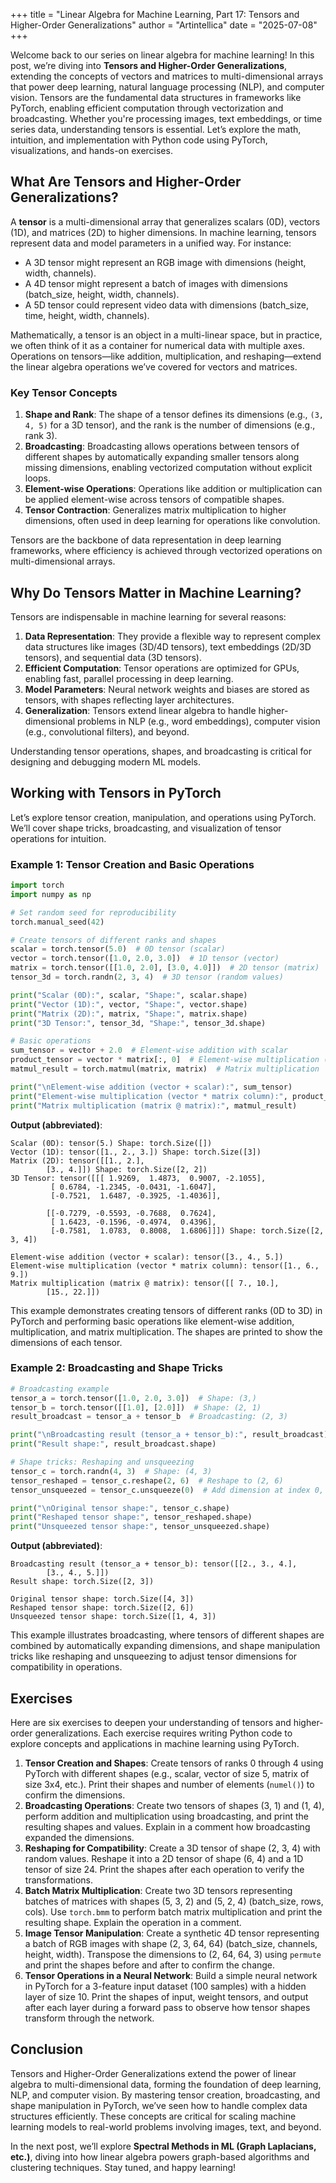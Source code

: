 +++
title = "Linear Algebra for Machine Learning, Part 17: Tensors and Higher-Order Generalizations"
author = "Artintellica"
date = "2025-07-08"
+++

Welcome back to our series on linear algebra for machine learning! In this post,
we’re diving into **Tensors and Higher-Order Generalizations**, extending the
concepts of vectors and matrices to multi-dimensional arrays that power deep
learning, natural language processing (NLP), and computer vision. Tensors are
the fundamental data structures in frameworks like PyTorch, enabling efficient
computation through vectorization and broadcasting. Whether you're processing
images, text embeddings, or time series data, understanding tensors is
essential. Let’s explore the math, intuition, and implementation with Python
code using PyTorch, visualizations, and hands-on exercises.

## What Are Tensors and Higher-Order Generalizations?

A **tensor** is a multi-dimensional array that generalizes scalars (0D), vectors
(1D), and matrices (2D) to higher dimensions. In machine learning, tensors
represent data and model parameters in a unified way. For instance:

- A 3D tensor might represent an RGB image with dimensions (height, width,
  channels).
- A 4D tensor might represent a batch of images with dimensions (batch_size,
  height, width, channels).
- A 5D tensor could represent video data with dimensions (batch_size, time,
  height, width, channels).

Mathematically, a tensor is an object in a multi-linear space, but in practice,
we often think of it as a container for numerical data with multiple axes.
Operations on tensors—like addition, multiplication, and reshaping—extend the
linear algebra operations we’ve covered for vectors and matrices.

### Key Tensor Concepts

1. **Shape and Rank**: The shape of a tensor defines its dimensions (e.g.,
   `(3, 4, 5)` for a 3D tensor), and the rank is the number of dimensions (e.g.,
   rank 3).
2. **Broadcasting**: Broadcasting allows operations between tensors of different
   shapes by automatically expanding smaller tensors along missing dimensions,
   enabling vectorized computation without explicit loops.
3. **Element-wise Operations**: Operations like addition or multiplication can
   be applied element-wise across tensors of compatible shapes.
4. **Tensor Contraction**: Generalizes matrix multiplication to higher
   dimensions, often used in deep learning for operations like convolution.

Tensors are the backbone of data representation in deep learning frameworks,
where efficiency is achieved through vectorized operations on multi-dimensional
arrays.

## Why Do Tensors Matter in Machine Learning?

Tensors are indispensable in machine learning for several reasons:

1. **Data Representation**: They provide a flexible way to represent complex
   data structures like images (3D/4D tensors), text embeddings (2D/3D tensors),
   and sequential data (3D tensors).
2. **Efficient Computation**: Tensor operations are optimized for GPUs, enabling
   fast, parallel processing in deep learning.
3. **Model Parameters**: Neural network weights and biases are stored as
   tensors, with shapes reflecting layer architectures.
4. **Generalization**: Tensors extend linear algebra to handle
   higher-dimensional problems in NLP (e.g., word embeddings), computer vision
   (e.g., convolutional filters), and beyond.

Understanding tensor operations, shapes, and broadcasting is critical for
designing and debugging modern ML models.

## Working with Tensors in PyTorch

Let’s explore tensor creation, manipulation, and operations using PyTorch. We’ll
cover shape tricks, broadcasting, and visualization of tensor operations for
intuition.

### Example 1: Tensor Creation and Basic Operations

```python
import torch
import numpy as np

# Set random seed for reproducibility
torch.manual_seed(42)

# Create tensors of different ranks and shapes
scalar = torch.tensor(5.0)  # 0D tensor (scalar)
vector = torch.tensor([1.0, 2.0, 3.0])  # 1D tensor (vector)
matrix = torch.tensor([[1.0, 2.0], [3.0, 4.0]])  # 2D tensor (matrix)
tensor_3d = torch.randn(2, 3, 4)  # 3D tensor (random values)

print("Scalar (0D):", scalar, "Shape:", scalar.shape)
print("Vector (1D):", vector, "Shape:", vector.shape)
print("Matrix (2D):", matrix, "Shape:", matrix.shape)
print("3D Tensor:", tensor_3d, "Shape:", tensor_3d.shape)

# Basic operations
sum_tensor = vector + 2.0  # Element-wise addition with scalar
product_tensor = vector * matrix[:, 0]  # Element-wise multiplication (broadcasting)
matmul_result = torch.matmul(matrix, matrix)  # Matrix multiplication

print("\nElement-wise addition (vector + scalar):", sum_tensor)
print("Element-wise multiplication (vector * matrix column):", product_tensor)
print("Matrix multiplication (matrix @ matrix):", matmul_result)
```

**Output (abbreviated)**:

```
Scalar (0D): tensor(5.) Shape: torch.Size([])
Vector (1D): tensor([1., 2., 3.]) Shape: torch.Size([3])
Matrix (2D): tensor([[1., 2.],
        [3., 4.]]) Shape: torch.Size([2, 2])
3D Tensor: tensor([[[ 1.9269,  1.4873,  0.9007, -2.1055],
         [ 0.6784, -1.2345, -0.0431, -1.6047],
         [-0.7521,  1.6487, -0.3925, -1.4036]],

        [[-0.7279, -0.5593, -0.7688,  0.7624],
         [ 1.6423, -0.1596, -0.4974,  0.4396],
         [-0.7581,  1.0783,  0.8008,  1.6806]]]) Shape: torch.Size([2, 3, 4])

Element-wise addition (vector + scalar): tensor([3., 4., 5.])
Element-wise multiplication (vector * matrix column): tensor([1., 6., 9.])
Matrix multiplication (matrix @ matrix): tensor([[ 7., 10.],
        [15., 22.]])
```

This example demonstrates creating tensors of different ranks (0D to 3D) in
PyTorch and performing basic operations like element-wise addition,
multiplication, and matrix multiplication. The shapes are printed to show the
dimensions of each tensor.

### Example 2: Broadcasting and Shape Tricks

```python
# Broadcasting example
tensor_a = torch.tensor([1.0, 2.0, 3.0])  # Shape: (3,)
tensor_b = torch.tensor([[1.0], [2.0]])  # Shape: (2, 1)
result_broadcast = tensor_a + tensor_b  # Broadcasting: (2, 3)

print("\nBroadcasting result (tensor_a + tensor_b):", result_broadcast)
print("Result shape:", result_broadcast.shape)

# Shape tricks: Reshaping and unsqueezing
tensor_c = torch.randn(4, 3)  # Shape: (4, 3)
tensor_reshaped = tensor_c.reshape(2, 6)  # Reshape to (2, 6)
tensor_unsqueezed = tensor_c.unsqueeze(0)  # Add dimension at index 0, Shape: (1, 4, 3)

print("\nOriginal tensor shape:", tensor_c.shape)
print("Reshaped tensor shape:", tensor_reshaped.shape)
print("Unsqueezed tensor shape:", tensor_unsqueezed.shape)
```

**Output (abbreviated)**:

```
Broadcasting result (tensor_a + tensor_b): tensor([[2., 3., 4.],
        [3., 4., 5.]])
Result shape: torch.Size([2, 3])

Original tensor shape: torch.Size([4, 3])
Reshaped tensor shape: torch.Size([2, 6])
Unsqueezed tensor shape: torch.Size([1, 4, 3])
```

This example illustrates broadcasting, where tensors of different shapes are
combined by automatically expanding dimensions, and shape manipulation tricks
like reshaping and unsqueezing to adjust tensor dimensions for compatibility in
operations.

## Exercises

Here are six exercises to deepen your understanding of tensors and higher-order
generalizations. Each exercise requires writing Python code to explore concepts
and applications in machine learning using PyTorch.

1. **Tensor Creation and Shapes**: Create tensors of ranks 0 through 4 using
   PyTorch with different shapes (e.g., scalar, vector of size 5, matrix of size
   3x4, etc.). Print their shapes and number of elements (`numel()`) to confirm
   the dimensions.
2. **Broadcasting Operations**: Create two tensors of shapes (3, 1) and (1, 4),
   perform addition and multiplication using broadcasting, and print the
   resulting shapes and values. Explain in a comment how broadcasting expanded
   the dimensions.
3. **Reshaping for Compatibility**: Create a 3D tensor of shape (2, 3, 4) with
   random values. Reshape it into a 2D tensor of shape (6, 4) and a 1D tensor of
   size 24. Print the shapes after each operation to verify the transformations.
4. **Batch Matrix Multiplication**: Create two 3D tensors representing batches
   of matrices with shapes (5, 3, 2) and (5, 2, 4) (batch_size, rows, cols). Use
   `torch.bmm` to perform batch matrix multiplication and print the resulting
   shape. Explain the operation in a comment.
5. **Image Tensor Manipulation**: Create a synthetic 4D tensor representing a
   batch of RGB images with shape (2, 3, 64, 64) (batch_size, channels, height,
   width). Transpose the dimensions to (2, 64, 64, 3) using `permute` and print
   the shapes before and after to confirm the change.
6. **Tensor Operations in a Neural Network**: Build a simple neural network in
   PyTorch for a 3-feature input dataset (100 samples) with a hidden layer of
   size 10. Print the shapes of input, weight tensors, and output after each
   layer during a forward pass to observe how tensor shapes transform through
   the network.

## Conclusion

Tensors and Higher-Order Generalizations extend the power of linear algebra to
multi-dimensional data, forming the foundation of deep learning, NLP, and
computer vision. By mastering tensor creation, broadcasting, and shape
manipulation in PyTorch, we’ve seen how to handle complex data structures
efficiently. These concepts are critical for scaling machine learning models to
real-world problems involving images, text, and beyond.

In the next post, we’ll explore **Spectral Methods in ML (Graph Laplacians,
etc.)**, diving into how linear algebra powers graph-based algorithms and
clustering techniques. Stay tuned, and happy learning!
